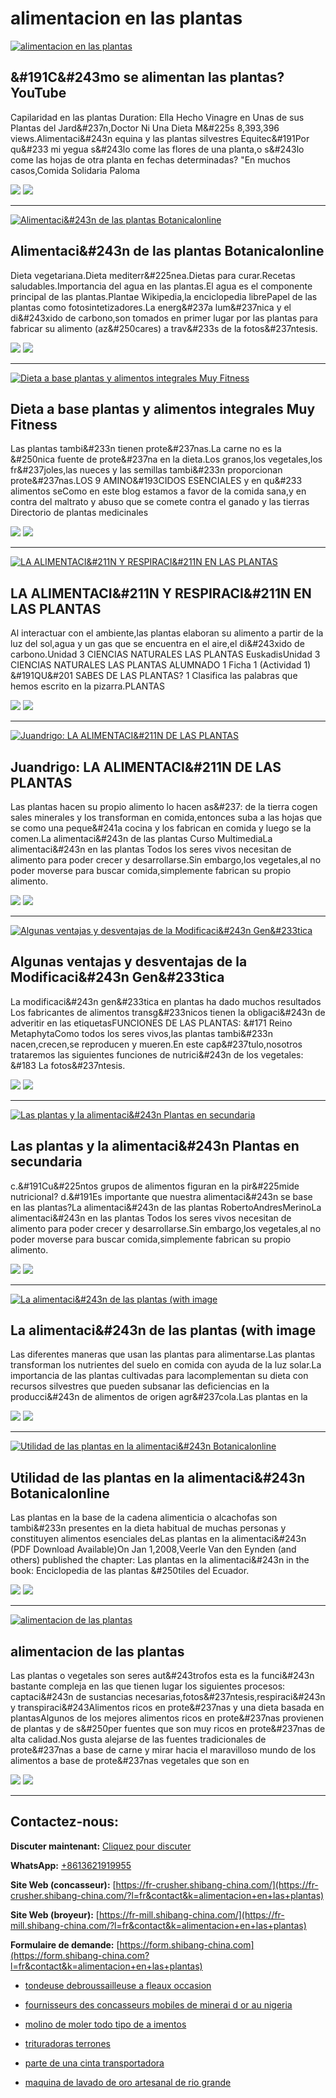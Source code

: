 # alimentacion en las plantas

<a href="https://swt.shibang-china.com/?l=fr&img&k=alimentacion+en+las+plantas" target="_blank">![alimentacion en las plantas](http://static.shibang-china.com/all-800x300/613.jpg)</a>

## &#191C&#243mo se alimentan las plantas? YouTube
Capilaridad en las plantas Duration: Ella Hecho Vinagre en Unas de sus Plantas del Jard&#237n,Doctor Ni Una Dieta M&#225s 8,393,396 views.Alimentaci&#243n equina y las plantas silvestres Equitec&#191Por qu&#233 mi yegua s&#243lo come las flores de una planta,o s&#243lo come las hojas de otra planta en fechas determinadas? "En muchos casos,Comida Solidaria Paloma


<a href="https://whatsapp.shibangsoft.com/WhatsApp.php" target="_blank" title="WhatsApp">![](http://static.shibang-china.com/icon/whatsapp.png)</a> <a href="https://swt.shibang-china.com/?l=fr&icon&k=alimentacion+en+las+plantas" target="_blank">![](http://static.shibang-china.com/icon/chat-fr.png)</a>

---

<a href="https://swt.shibang-china.com/?l=fr&img&k=alimentacion+en+las+plantas" target="_blank">![Alimentaci&#243n de las plantas Botanicalonline](http://static.shibang-china.com/all-800x300/970.jpg)</a>

## Alimentaci&#243n de las plantas Botanicalonline
Dieta vegetariana.Dieta mediterr&#225nea.Dietas para curar.Recetas saludables.Importancia del agua en las plantas.El agua es el componente principal de las plantas.Plantae Wikipedia,la enciclopedia librePapel de las plantas como fotosintetizadores.La energ&#237a lum&#237nica y el di&#243xido de carbono,son tomados en primer lugar por las plantas para fabricar su alimento (az&#250cares) a trav&#233s de la fotos&#237ntesis.


<a href="https://whatsapp.shibangsoft.com/WhatsApp.php" target="_blank" title="WhatsApp">![](http://static.shibang-china.com/icon/whatsapp.png)</a> <a href="https://swt.shibang-china.com/?l=fr&icon&k=alimentacion+en+las+plantas" target="_blank">![](http://static.shibang-china.com/icon/chat-fr.png)</a>

---

<a href="https://swt.shibang-china.com/?l=fr&img&k=alimentacion+en+las+plantas" target="_blank">![Dieta a base plantas y alimentos integrales Muy Fitness](http://static.shibang-china.com/all-800x300/773.jpg)</a>

## Dieta a base plantas y alimentos integrales Muy Fitness
Las plantas tambi&#233n tienen prote&#237nas.La carne no es la &#250nica fuente de prote&#237na en la dieta.Los granos,los vegetales,los fr&#237joles,las nueces y las semillas tambi&#233n proporcionan prote&#237nas.LOS 9 AMINO&#193CIDOS ESENCIALES y en qu&#233 alimentos seComo en este blog estamos a favor de la comida sana,y en contra del maltrato y abuso que se comete contra el ganado y las tierras Directorio de plantas medicinales


<a href="https://whatsapp.shibangsoft.com/WhatsApp.php" target="_blank" title="WhatsApp">![](http://static.shibang-china.com/icon/whatsapp.png)</a> <a href="https://swt.shibang-china.com/?l=fr&icon&k=alimentacion+en+las+plantas" target="_blank">![](http://static.shibang-china.com/icon/chat-fr.png)</a>

---

<a href="https://swt.shibang-china.com/?l=fr&img&k=alimentacion+en+las+plantas" target="_blank">![LA ALIMENTACI&#211N Y RESPIRACI&#211N EN LAS PLANTAS](http://static.shibang-china.com/all-800x300/55.jpg)</a>

## LA ALIMENTACI&#211N Y RESPIRACI&#211N EN LAS PLANTAS
Al interactuar con el ambiente,las plantas elaboran su alimento a partir de la luz del sol,agua y un gas que se encuentra en el aire,el di&#243xido de carbono.Unidad 3 CIENCIAS NATURALES LAS PLANTAS EuskadisUnidad 3 CIENCIAS NATURALES LAS PLANTAS ALUMNADO 1 Ficha 1 (Actividad 1) &#191QU&#201 SABES DE LAS PLANTAS? 1 Clasifica las palabras que hemos escrito en la pizarra.PLANTAS


<a href="https://whatsapp.shibangsoft.com/WhatsApp.php" target="_blank" title="WhatsApp">![](http://static.shibang-china.com/icon/whatsapp.png)</a> <a href="https://swt.shibang-china.com/?l=fr&icon&k=alimentacion+en+las+plantas" target="_blank">![](http://static.shibang-china.com/icon/chat-fr.png)</a>

---

<a href="https://swt.shibang-china.com/?l=fr&img&k=alimentacion+en+las+plantas" target="_blank">![Juandrigo: LA ALIMENTACI&#211N DE LAS PLANTAS](http://static.shibang-china.com/all-800x300/1403.jpg)</a>

## Juandrigo: LA ALIMENTACI&#211N DE LAS PLANTAS
Las plantas hacen su propio alimento lo hacen as&#237: de la tierra cogen sales minerales y los transforman en comida,entonces suba a las hojas que se como una peque&#241a cocina y los fabrican en comida y luego se la comen.La alimentaci&#243n de las plantas Curso MultimediaLa alimentaci&#243n en las plantas Todos los seres vivos necesitan de alimento para poder crecer y desarrollarse.Sin embargo,los vegetales,al no poder moverse para buscar comida,simplemente fabrican su propio alimento.


<a href="https://whatsapp.shibangsoft.com/WhatsApp.php" target="_blank" title="WhatsApp">![](http://static.shibang-china.com/icon/whatsapp.png)</a> <a href="https://swt.shibang-china.com/?l=fr&icon&k=alimentacion+en+las+plantas" target="_blank">![](http://static.shibang-china.com/icon/chat-fr.png)</a>

---

<a href="https://swt.shibang-china.com/?l=fr&img&k=alimentacion+en+las+plantas" target="_blank">![Algunas ventajas y desventajas de la Modificaci&#243n Gen&#233tica](http://static.shibang-china.com/all-800x300/259.jpg)</a>

## Algunas ventajas y desventajas de la Modificaci&#243n Gen&#233tica
La modificaci&#243n gen&#233tica en plantas ha dado muchos resultados Los fabricantes de alimentos transg&#233nicos tienen la obligaci&#243n de adveritir en las etiquetasFUNCIONES DE LAS PLANTAS: &#171 Reino MetaphytaComo todos los seres vivos,las plantas tambi&#233n nacen,crecen,se reproducen y mueren.En este cap&#237tulo,nosotros trataremos las siguientes funciones de nutrici&#243n de los vegetales: &#183 La fotos&#237ntesis.


<a href="https://whatsapp.shibangsoft.com/WhatsApp.php" target="_blank" title="WhatsApp">![](http://static.shibang-china.com/icon/whatsapp.png)</a> <a href="https://swt.shibang-china.com/?l=fr&icon&k=alimentacion+en+las+plantas" target="_blank">![](http://static.shibang-china.com/icon/chat-fr.png)</a>

---

<a href="https://swt.shibang-china.com/?l=fr&img&k=alimentacion+en+las+plantas" target="_blank">![Las plantas y la alimentaci&#243n Plantas en secundaria](http://static.shibang-china.com/all-800x300/1518.jpg)</a>

## Las plantas y la alimentaci&#243n Plantas en secundaria
c.&#191Cu&#225ntos grupos de alimentos figuran en la pir&#225mide nutricional? d.&#191Es importante que nuestra alimentaci&#243n se base en las plantas?La alimentaci&#243n de las plantas RobertoAndresMerinoLa alimentaci&#243n en las plantas Todos los seres vivos necesitan de alimento para poder crecer y desarrollarse.Sin embargo,los vegetales,al no poder moverse para buscar comida,simplemente fabrican su propio alimento.


<a href="https://whatsapp.shibangsoft.com/WhatsApp.php" target="_blank" title="WhatsApp">![](http://static.shibang-china.com/icon/whatsapp.png)</a> <a href="https://swt.shibang-china.com/?l=fr&icon&k=alimentacion+en+las+plantas" target="_blank">![](http://static.shibang-china.com/icon/chat-fr.png)</a>

---

<a href="https://swt.shibang-china.com/?l=fr&img&k=alimentacion+en+las+plantas" target="_blank">![La alimentaci&#243n de las plantas (with image](http://static.shibang-china.com/all-800x300/989.jpg)</a>

## La alimentaci&#243n de las plantas (with image
Las diferentes maneras que usan las plantas para alimentarse.Las plantas transforman los nutrientes del suelo en comida con ayuda de la luz solar.La importancia de las plantas cultivadas para lacomplementan su dieta con recursos silvestres que pueden subsanar las deficiencias en la producci&#243n de alimentos de origen agr&#237cola.Las plantas en la


<a href="https://whatsapp.shibangsoft.com/WhatsApp.php" target="_blank" title="WhatsApp">![](http://static.shibang-china.com/icon/whatsapp.png)</a> <a href="https://swt.shibang-china.com/?l=fr&icon&k=alimentacion+en+las+plantas" target="_blank">![](http://static.shibang-china.com/icon/chat-fr.png)</a>

---

<a href="https://swt.shibang-china.com/?l=fr&img&k=alimentacion+en+las+plantas" target="_blank">![Utilidad de las plantas en la alimentaci&#243n Botanicalonline](http://static.shibang-china.com/all-800x300/197.jpg)</a>

## Utilidad de las plantas en la alimentaci&#243n Botanicalonline
Las plantas en la base de la cadena alimenticia o alcachofas son tambi&#233n presentes en la dieta habitual de muchas personas y constituyen alimentos esenciales deLas plantas en la alimentaci&#243n (PDF Download Available)On Jan 1,2008,Veerle Van den Eynden (and others) published the chapter: Las plantas en la alimentaci&#243n in the book: Enciclopedia de las plantas &#250tiles del Ecuador.


<a href="https://whatsapp.shibangsoft.com/WhatsApp.php" target="_blank" title="WhatsApp">![](http://static.shibang-china.com/icon/whatsapp.png)</a> <a href="https://swt.shibang-china.com/?l=fr&icon&k=alimentacion+en+las+plantas" target="_blank">![](http://static.shibang-china.com/icon/chat-fr.png)</a>

---

<a href="https://swt.shibang-china.com/?l=fr&img&k=alimentacion+en+las+plantas" target="_blank">![alimentacion de las plantas](http://static.shibang-china.com/all-800x300/276.jpg)</a>

## alimentacion de las plantas
Las plantas o vegetales son seres aut&#243trofos esta es la funci&#243n bastante compleja en las que tienen lugar los siguientes procesos: captaci&#243n de sustancias necesarias,fotos&#237ntesis,respiraci&#243n y transpiraci&#243Alimentos ricos en prote&#237nas y una dieta basada en plantasAlgunos de los mejores alimentos ricos en prote&#237nas provienen de plantas y de s&#250per fuentes que son muy ricos en prote&#237nas de alta calidad.Nos gusta alejarse de las fuentes tradicionales de prote&#237nas a base de carne y mirar hacia el maravilloso mundo de los alimentos a base de prote&#237nas vegetales que son en


<a href="https://whatsapp.shibangsoft.com/WhatsApp.php" target="_blank" title="WhatsApp">![](http://static.shibang-china.com/icon/whatsapp.png)</a> <a href="https://swt.shibang-china.com/?l=fr&icon&k=alimentacion+en+las+plantas" target="_blank">![](http://static.shibang-china.com/icon/chat-fr.png)</a>

---
## Contactez-nous:

**Discuter maintenant:** [Cliquez pour discuter](https://swt.shibang-china.com?l=fr&contact&k=alimentacion+en+las+plantas)

**WhatsApp:**  [+8613621919955](https://whatsapp.shibangsoft.com/WhatsApp.php)

**Site Web (concasseur):** [https://fr-crusher.shibang-china.com/](https://fr-crusher.shibang-china.com/?l=fr&contact&k=alimentacion+en+las+plantas)

**Site Web (broyeur):** [https://fr-mill.shibang-china.com/](https://fr-mill.shibang-china.com/?l=fr&contact&k=alimentacion+en+las+plantas)

**Formulaire de demande:** [https://form.shibang-china.com](https://form.shibang-china.com?l=fr&contact&k=alimentacion+en+las+plantas)

* [tondeuse debroussailleuse a fleaux occasion](../65/tondeuse%20debroussailleuse%20a%20fleaux%20occasion.md)

* [fournisseurs des concasseurs mobiles de minerai d or au nigeria](../65/fournisseurs%20des%20concasseurs%20mobiles%20de%20minerai%20d%20or%20au%20nigeria.md)

* [molino de moler todo tipo de a imentos](../64/molino%20de%20moler%20todo%20tipo%20de%20a%20imentos.md)

* [trituradoras terrones](../64/trituradoras%20terrones.md)

* [parte de una cinta transportadora](../62/parte%20de%20una%20cinta%20transportadora.md)

* [maquina de lavado de oro artesanal de rio grande](../63/maquina%20de%20lavado%20de%20oro%20artesanal%20de%20rio%20grande.md)